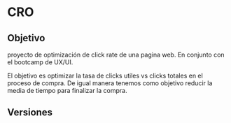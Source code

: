 # CRO

## Objetivo

proyecto de optimización de click rate de una pagina web. En conjunto con el bootcamp de UX/UI. 

El objetivo es optimizar la tasa de clicks utiles vs clicks totales en el proceso de compra. De igual manera tenemos como objetivo reducir la media de tiempo para finalizar la compra. 

## Versiones 
